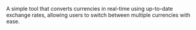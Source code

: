 A simple tool that converts currencies in real-time using up-to-date exchange rates, allowing users to switch between multiple currencies with ease.
